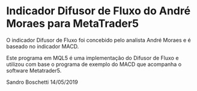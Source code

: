 # Indicador Difusor de Fluxo  do André Moraes para MetaTrader5

O indicador Difusor de Fluxo foi concebido pelo analista André Moraes e é baseado no indicador MACD.

Este programa em MQL5 é uma implementação do Difusor de Fluxo e utilizou com base o programa de exemplo do MACD que acompanha o software Metatrader5.

Sandro Boschetti
14/05/2019
